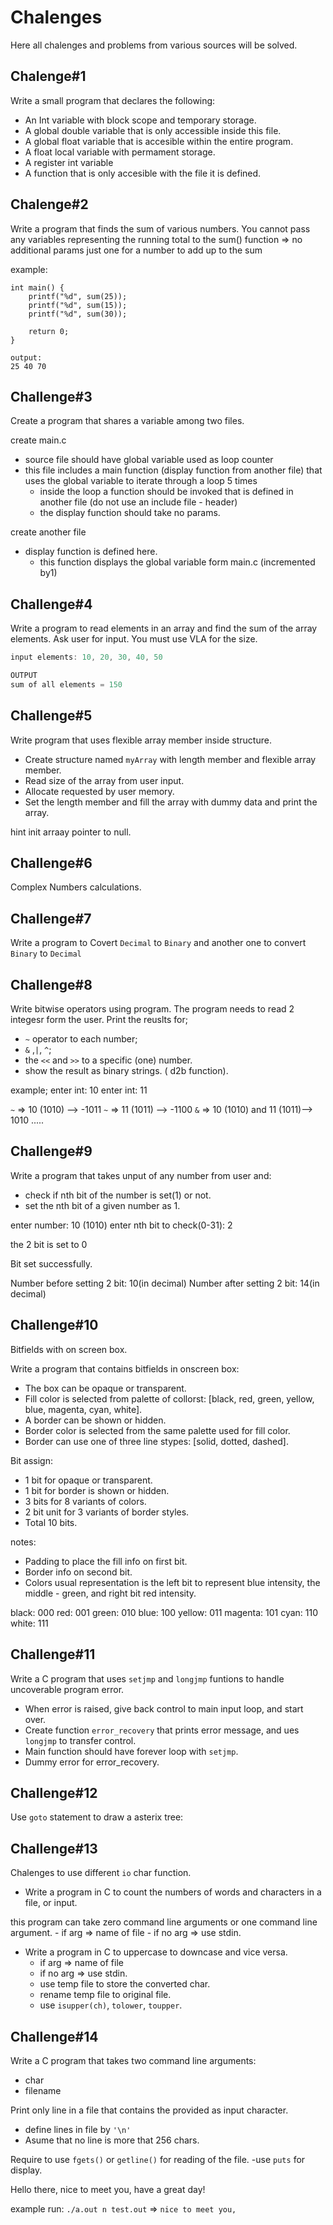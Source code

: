 # Chalenges

Here all chalenges and problems from various sources will be solved.

## Chalenge#1

Write a small program that declares the following:

- An Int variable with block scope and temporary storage.
- A global double variable that is only accessible inside this file.
- A global float variable that is accesible within the entire program.
- A float local variable with permament storage.
- A register int variable
- A function that is only accesible with the file it is defined.

## Chalenge#2

Write a program that finds the sum of various numbers.
You cannot pass any variables representing the running total to the sum() function => no additional params just one for a number to add up to the sum

example: 

```
int main() {
    printf("%d", sum(25));
    printf("%d", sum(15));
    printf("%d", sum(30));

    return 0;
}

output:
25 40 70
```

## Challenge#3

Create a program that shares a variable among two files.

create main.c
- source file should have global variable used as loop counter
- this file includes a main function (display function from another file) that uses the global variable to iterate through a
loop 5 times
    - inside the loop a function should be invoked that is defined in another file (do not use an include file - header)
    - the display function should take no params.

create another file
- display function is defined here.
    - this function displays the global variable form main.c (incremented by1)

## Challenge#4

Write a program to read elements in an array and find the sum of the array elements. Ask user for input. You must use VLA for the size.

```C
input elements: 10, 20, 30, 40, 50

OUTPUT
sum of all elements = 150
```
## Challenge#5

Write program that uses flexible array member inside structure. 

- Create structure named `myArray` with length member and flexible array member.
- Read size of the array from user input.
- Allocate requested by user memory.
- Set the length member and fill the array with dummy data and print the array.

hint init arraay pointer to null.

## Challenge#6

Complex Numbers calculations.

## Challenge#7

Write a program to Covert `Decimal` to `Binary` and another one to convert `Binary` to 
`Decimal`

## Challenge#8

Write bitwise operators using program. The program needs to read 2 integesr form the user. Print the reuslts for;
- `~` operator to each number; 
- `&` ,`|`, `^`;
- the `<<` and `>>` to a specific (one) number.
- show the result as binary strings. ( d2b function).

example;
enter int: 10
enter int: 11

`~` => 10 (1010) --> -1011
`~` => 11 (1011) --> -1100
`&` => 10 (1010) and 11 (1011)--> 1010
.....

## Challenge#9

Write a program that takes unput of any number from user and:
- check if nth bit of the number is set(1) or not.
- set the nth bit of a given number as 1.

enter number: 10 (1010)
enter nth bit to check(0-31): 2

the 2 bit is set to 0

Bit set successfully.

Number before setting 2 bit: 10(in decimal)
Number after setting 2 bit: 14(in decimal)

##  Challenge#10

Bitfields with on screen box.

Write a program that contains bitfields in onscreen box:
- The box can be opaque or transparent.
- Fill color is selected from palette of collorst: [black, red, green, yellow, blue, magenta, cyan, white].
- A border can be shown or hidden.
- Border color is selected from the same palette used for fill color.
- Border can use one of three line stypes: [solid, dotted, dashed].

Bit assign:
- 1 bit for opaque or transparent.
- 1 bit for border is shown or hidden.
- 3 bits for 8 variants of colors.
- 2 bit unit for 3 variants of border styles.
- Total 10 bits.

notes:
- Padding to place the fill info on first bit.
- Border info on second bit.
- Colors usual representation is the left bit to represent blue intensity, the middle - green, and right bit red intensity.

black:   000
red:     001
green:   010
blue:    100
yellow:  011
magenta: 101
cyan:    110
white:   111 

##  Challenge#11

Write a C program that uses `setjmp` and `longjmp` funtions to handle uncoverable program error.
- When error is raised, give back control to main input loop, and start over.
- Create function `error_recovery` that prints error message, and ues `longjmp` to transfer control.
- Main function should have forever loop with 
`setjmp`.
- Dummy error for error_recovery.

## Challenge#12

Use `goto` statement to draw a asterix tree:

## Challenge#13

Chalenges to use different `io` char function.

* Write a program in C to count the numbers of words and characters in a file, 
or input.

this program can take zero command line arguments or one command line argument.
    - if arg => name of file
    - if no arg => use stdin. 

* Write a program in C to uppercase to downcase and vice versa.
    - if arg => name of file
    - if no arg => use stdin. 
    - use temp file to store the converted char.
    - rename temp file to original file.
    - use `isupper(ch)`, `tolower`, `toupper`.

## Challenge#14

Write a C program that takes two command line arguments:
- char
- filename

Print only line in a file that contains the provided as input character.
- define lines in file by `'\n'`
- Asume that no line is more that 256 chars.

Require to use `fgets()` or `getline()` for reading of the file.
-use `puts` for display.

Hello there,
nice to meet you,
have a great day!

example run: `./a.out n test.out` => `nice to meet you,`
